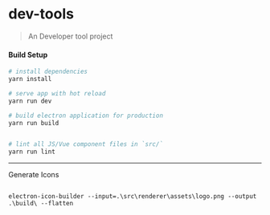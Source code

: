 # dev-tools

> An Developer tool project

#### Build Setup

``` bash
# install dependencies
yarn install

# serve app with hot reload
yarn run dev

# build electron application for production
yarn run build


# lint all JS/Vue component files in `src/`
yarn run lint

```

---

Generate Icons

```

electron-icon-builder --input=.\src\renderer\assets\logo.png --output .\build\ --flatten
```
